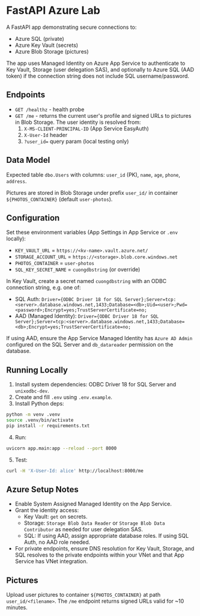 # FastAPI Azure Lab

A FastAPI app demonstrating secure connections to:
- Azure SQL (private)
- Azure Key Vault (secrets)
- Azure Blob Storage (pictures)

The app uses Managed Identity on Azure App Service to authenticate to Key Vault, Storage (user delegation SAS), and optionally to Azure SQL (AAD token) if the connection string does not include SQL username/password.

## Endpoints
- `GET /healthz` - health probe
- `GET /me` - returns the current user's profile and signed URLs to pictures in Blob Storage. The user identity is resolved from:
  1. `X-MS-CLIENT-PRINCIPAL-ID` (App Service EasyAuth)
  2. `X-User-Id` header
  3. `?user_id=` query param (local testing only)

## Data Model
Expected table `dbo.Users` with columns: `user_id` (PK), `name`, `age`, `phone`, `address`.

Pictures are stored in Blob Storage under prefix `user_id/` in container `${PHOTOS_CONTAINER}` (default `user-photos`).

## Configuration
Set these environment variables (App Settings in App Service or `.env` locally):

- `KEY_VAULT_URL` = `https://<kv-name>.vault.azure.net/`
- `STORAGE_ACCOUNT_URL` = `https://<storage>.blob.core.windows.net`
- `PHOTOS_CONTAINER` = `user-photos`
- `SQL_KEY_SECRET_NAME` = `cuongdbstring` (or override)

In Key Vault, create a secret named `cuongdbstring` with an ODBC connection string, e.g. one of:

- SQL Auth:
  `Driver={ODBC Driver 18 for SQL Server};Server=tcp:<server>.database.windows.net,1433;Database=<db>;Uid=<user>;Pwd=<password>;Encrypt=yes;TrustServerCertificate=no;`
- AAD (Managed Identity):
  `Driver={ODBC Driver 18 for SQL Server};Server=tcp:<server>.database.windows.net,1433;Database=<db>;Encrypt=yes;TrustServerCertificate=no;`

If using AAD, ensure the App Service Managed Identity has `Azure AD Admin` configured on the SQL Server and `db_datareader` permission on the database.

## Running Locally
1. Install system dependencies: ODBC Driver 18 for SQL Server and `unixodbc-dev`.
2. Create and fill `.env` using `.env.example`.
3. Install Python deps:

```bash
python -m venv .venv
source .venv/bin/activate
pip install -r requirements.txt
```

4. Run:

```bash
uvicorn app.main:app --reload --port 8000
```

5. Test:

```bash
curl -H 'X-User-Id: alice' http://localhost:8000/me
```

## Azure Setup Notes
- Enable System Assigned Managed Identity on the App Service.
- Grant the identity access:
  - Key Vault: `get` on secrets.
  - Storage: `Storage Blob Data Reader` or `Storage Blob Data Contributor` as needed for user delegation SAS.
  - SQL: If using AAD, assign appropriate database roles. If using SQL Auth, no AAD role needed.
- For private endpoints, ensure DNS resolution for Key Vault, Storage, and SQL resolves to the private endpoints within your VNet and that App Service has VNet integration.

## Pictures
Upload user pictures to container `${PHOTOS_CONTAINER}` at path `user_id/<filename>`. The `/me` endpoint returns signed URLs valid for ~10 minutes. 